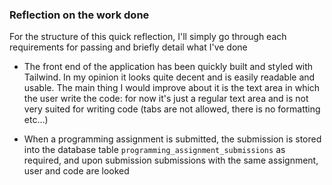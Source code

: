 ### Reflection on the work done 

For the structure of this quick reflection, I'll simply go through each requirements for passing and briefly detail what I've done

- The front end of the application has been quickly built and styled with Tailwind. In my opinion it looks quite decent and is easily readable and usable. The main thing I would improve about it is the text area in which the user write the code: for now it's just a regular text area and is not very suited for writing code (tabs are not allowed, there is no formatting etc...)

- When a programming assignment is submitted, the submission is stored into the database table `programming_assignment_submissions` as required, and upon submission submissions with the same assignment, user and code are looked 